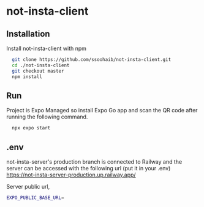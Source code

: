 # not-insta-client

## Installation

Install not-insta-client with npm

```bash
  git clone https://github.com/ssoohaib/not-insta-client.git
  cd ./not-insta-client
  git checkout master
  npm install
```

## Run
Project is Expo Managed so install Expo Go app and scan the QR code after running the following command.

```bash
  npx expo start
```

## .env

not-insta-server's production branch is connected to Railway and the server can be accessed with the following url (put it in your .env)
https://not-insta-server-production.up.railway.app/

Server public url,
```bash
EXPO_PUBLIC_BASE_URL=
```
    
